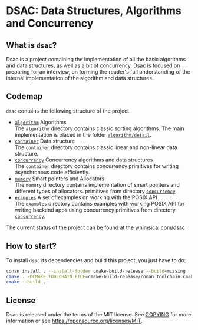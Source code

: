 DSAC: Data Structures, Algorithms and Concurrency
=================================================

What is `dsac`?
---------------

Dsac is a project containing the implementation of all the basic algorithms and data structures, as well as a bit of
concurrency. Dsac is focused on preparing for an interview, on forming the reader's full understanding of the internal
implementation of the algorithm and data structures.

Codemap
-------

`dsac` contains the following structure of the project

* [`algorithm`](dsac/include/dsac/algorithm) Algorithms
  <br /> The `algorithm` directory contains classic sorting algorithms. The main implementation is placed in the
  folder [`algorithm/detail`](dsac/include/dsac/algorithm/detail).
* [`container`](dsac/include/dsac/container) Data structure
  <br /> The `container` directory contains classic linear and non-linear data structure.
* [`concurrency`](dsac/include/dsac/concurrency) Concurrency algorithms and data structures
  <br /> The `container` directory contains concurrency primitives for writing asynchronous code efficiently.
* [`memory`](dsac/include/dsac/memory) Smart pointers and Allocators
  <br /> The `memory` directory contains implementation of smart pointers and different types of allocators.
  primitives from directory [`concurrency`](dsac/include/dsac/concurrency).
* [`examples`](dsac/examples) A set of examples on working with the POSIX API
  <br /> The `examples` directory contains examples with working POSIX API for writing backend apps using concurrency
  primitives from directory [`concurrency`](dsac/include/dsac/concurrency).

The current status of the project can be found at the [whimsical.com/dsac](https://whimsical.com/dsac-JxDytPofZNmQLZdBoeC3jw)

How to start?
-------------

To install `dsac` its dependencies and build this project, you just have to do:

```bash
conan install . --install-folder cmake-build-release --build=missing
cmake . -DCMAKE_TOOLCHAIN_FILE=cmake-build-release/conan_toolchain.cmake
cmake --build .
```

License
-------

Dsac is released under the terms of the MIT license. See [COPYING](COPYING) for more
information or see https://opensource.org/licenses/MIT.
